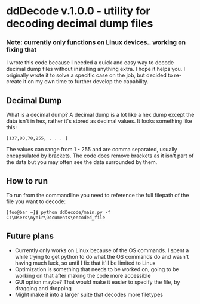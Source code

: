 # ddDecode v.1.0.0 - utility for decoding decimal dump files

### Note: currently only functions on Linux devices.. working on fixing that

I wrote this code because I needed a quick and easy way to decode decimal dump files without installing anything extra. I hope it helps you. I originally wrote it to solve a specific case on the job, but decided to re-create it on my own time to further develop the capability.

## Decimal Dump

What is a decimal dump? A decimal dump is a lot like a hex dump except the data isn't in hex, rather it's stored as decimal values. It looks something like this:

```
[137,80,78,255, . . . ]
```

The values can range from 1 - 255 and are comma separated, usually encapsulated by brackets. The code does remove brackets as it isn't part of the data but you may often see the data surrounded by them.

## How to run

To run from the commandline you need to reference the full filepath of the file you want to decode:

```
[foo@bar ~]$ python ddDecode/main.py -f C:\Users\nynir\Documents\encoded_file
```

## Future plans
- Currently only works on Linux because of the OS commands. I spent a while trying to get python to do what the OS commands do and wasn't having much luck, so until I fix that it'll be limited to Linux
- Optimization is something that needs to be worked on, going to be working on that after making the code more accessible
- GUI option maybe? That would make it easier to specify the file, by dragging and dropping
- Might make it into a larger suite that decodes more filetypes
